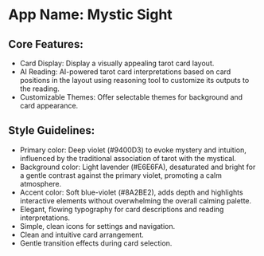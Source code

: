 # **App Name**: Mystic Sight

## Core Features:

- Card Display: Display a visually appealing tarot card layout.
- AI Reading: AI-powered tarot card interpretations based on card positions in the layout using reasoning tool to customize its outputs to the reading.
- Customizable Themes: Offer selectable themes for background and card appearance.

## Style Guidelines:

- Primary color: Deep violet (#9400D3) to evoke mystery and intuition, influenced by the traditional association of tarot with the mystical.
- Background color: Light lavender (#E6E6FA), desaturated and bright for a gentle contrast against the primary violet, promoting a calm atmosphere.
- Accent color: Soft blue-violet (#8A2BE2), adds depth and highlights interactive elements without overwhelming the overall calming palette.
- Elegant, flowing typography for card descriptions and reading interpretations.
- Simple, clean icons for settings and navigation.
- Clean and intuitive card arrangement.
- Gentle transition effects during card selection.